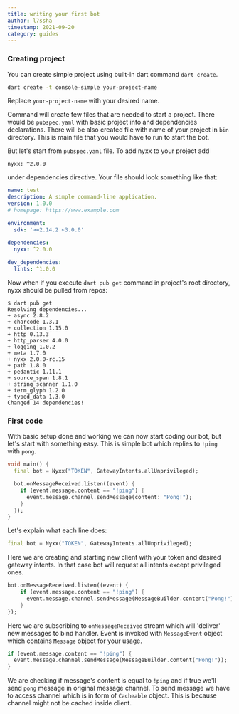 ```yaml
---
title: writing your first bot
author: l7ssha
timestamp: 2021-09-20
category: guides
---
```


### Creating project

You can create simple project using built-in dart command `dart create`.

```bash
dart create -t console-simple your-project-name
```

Replace `your-project-name` with your desired name. 

Command will create few files that are needed to start a project. There would be `pubspec.yaml` with basic project info
and dependencies declarations. There will be also created file with name of your project in `bin` directory. This is
main file that you would have to run to start the bot.

But let's start from `pubspec.yaml` file. To add nyxx to your project add
```
nyxx: ^2.0.0
```
under dependencies directive. Your file should look something like that:
```yaml
name: test
description: A simple command-line application.
version: 1.0.0
# homepage: https://www.example.com

environment:
  sdk: '>=2.14.2 <3.0.0'

dependencies:
  nyxx: ^2.0.0
  
dev_dependencies:
  lints: ^1.0.0
```

Now when if you execute `dart pub get` command in project's root directory, nyxx should be pulled from repos:
```
$ dart pub get
Resolving dependencies...
+ async 2.8.2
+ charcode 1.3.1
+ collection 1.15.0
+ http 0.13.3
+ http_parser 4.0.0
+ logging 1.0.2
+ meta 1.7.0
+ nyxx 2.0.0-rc.15
+ path 1.8.0
+ pedantic 1.11.1
+ source_span 1.8.1
+ string_scanner 1.1.0
+ term_glyph 1.2.0
+ typed_data 1.3.0
Changed 14 dependencies!
```

### First code

With basic setup done and working we can now start coding our bot, but let's start with something easy.
This is simple bot which replies to `!ping` with `pong`.
```dart
void main() {
  final bot = Nyxx("TOKEN", GatewayIntents.allUnprivileged);

  bot.onMessageReceived.listen((event) {
    if (event.message.content == "!ping") {
      event.message.channel.sendMessage(content: "Pong!");
    }
  });
}
```

Let's explain what each line does:

```dart
final bot = Nyxx("TOKEN", GatewayIntents.allUnprivileged);
```
Here we are creating and starting new client with your token and desired gateway intents.
In that case bot will request all intents except privileged ones.

```dart
bot.onMessageReceived.listen((event) {
    if (event.message.content == "!ping") {
      event.message.channel.sendMessage(MessageBuilder.content("Pong!"));
    }
});
```
Here we are subscribing to `onMessageReceived` stream which will 'deliver' new messages to bind handler.
Event is invoked with `MessageEvent` object which contains `Message` object for your usage.

```dart
if (event.message.content == "!ping") {
  event.message.channel.sendMessage(MessageBuilder.content("Pong!"));
}
```
We are checking if message's content is equal to `!ping` and if true we'll send `pong` message in original message channel.
To send message we have to access channel which is in form of `Cacheable` object. This is because channel might not
be cached inside client. 
